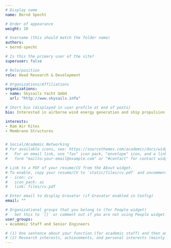 ```yaml
---
# Display name
name: Bernd Specht

# Order of appearance
weight: 10

# Username (this should match the folder name)
authors:
- bernd-specht

# Is this the primary user of the site?
superuser: false

# Role/position
role: Head Research & Development

# Organizations/Affiliations
organizations:
- name: Skysails Yacht GmbH
  url: "http://www.skysails.info"

# Short bio (displayed in user profile at end of posts)
bio: Interested in airborne wind energy generation and ship propulsion with kites.

interests:
- Ram Air Kites
- Membrane Structures


# Social/Academic Networking
# For available icons, see: https://sourcethemes.com/academic/docs/widgets/#icons
#   For an email link, use "fas" icon pack, "envelope" icon, and a link in the
#   form "mailto:your-email@example.com" or "#contact" for contact widget.

# Link to a PDF of your resume/CV from the About widget.
# To enable, copy your resume/CV to `static/files/cv.pdf` and uncomment the lines below.  
# - icon: cv
#   icon_pack: ai
#   link: files/cv.pdf

# Enter email to display Gravatar (if Gravatar enabled in Config)
email: ""

# Organizational groups that you belong to (for People widget)
#   Set this to `[]` or comment out if you are not using People widget.  
user_groups:
- Academic Staff and Senior Engineers

# (1) One sentence about your function (for academic staff) and then another sentence about your role(s) within the training network
# (2) Research interests, achievements, and personal interests (mainly for researchers)
---
```

